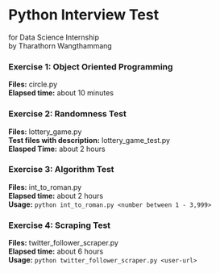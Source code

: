 # Python Interview Test 
for Data Science Internship\
by Tharathorn Wangthammang

### Exercise 1: Object Oriented Programming
**Files:**          circle.py\
**Elapsed time:**   about 10 minutes

### Exercise 2: Randomness Test
**Files:**          lottery_game.py\
**Test files with description:** lottery_game_test.py\
**Elasped Time:**   about 2 hours

### Exercise 3: Algorithm Test 
**Files:**          int_to_roman.py\
**Elapsed time:**   about 2 hours\
**Usage:**          `python int_to_roman.py <number between 1 - 3,999>`

### Exercise 4: Scraping Test 
**Files:**          twitter_follower_scraper.py\
**Elapsed time:**   about 6 hours\
**Usage:**          `python twitter_follower_scraper.py <user-url>` 